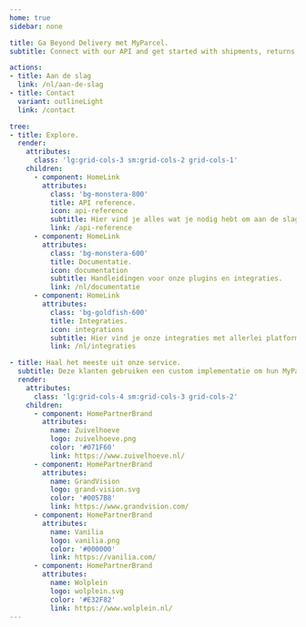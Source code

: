 ```yaml
---
home: true
sidebar: none

title: Ga Beyond Delivery met MyParcel.
subtitle: Connect with our API and get started with shipments, returns and more.

actions: 
- title: Aan de slag
  link: /nl/aan-de-slag
- title: Contact
  variant: outlineLight
  link: /contact

tree:
- title: Explore.
  render:
    attributes:
      class: 'lg:grid-cols-3 sm:grid-cols-2 grid-cols-1'
    children:
      - component: HomeLink
        attributes: 
          class: 'bg-monstera-800' 
          title: API reference.
          icon: api-reference
          subtitle: Hier vind je alles wat je nodig hebt om aan de slag te kunnen met onze API.
          link: /api-reference
      - component: HomeLink
        attributes: 
          class: 'bg-monstera-600' 
          title: Documentatie.
          icon: documentation
          subtitle: Handleidingen voor onze plugins en integraties.
          link: /nl/documentatie
      - component: HomeLink
        attributes: 
          class: 'bg-goldfish-600' 
          title: Integraties.
          icon: integrations
          subtitle: Hier vind je onze integraties met allerlei platformen en tools.
          link: /nl/integraties

- title: Haal het meeste uit onze service.
  subtitle: Deze klanten gebruiken een custom implementatie om hun MyParcel zendingen te beheren.
  render:
    attributes:
      class: 'lg:grid-cols-4 sm:grid-cols-3 grid-cols-2'
    children:
      - component: HomePartnerBrand
        attributes:
          name: Zuivelhoeve
          logo: zuivelhoeve.png
          color: '#071F60'
          link: https://www.zuivelhoeve.nl/
      - component: HomePartnerBrand
        attributes:
          name: GrandVision
          logo: grand-vision.svg
          color: '#0057B8'
          link: https://www.grandvision.com/
      - component: HomePartnerBrand
        attributes:
          name: Vanilia
          logo: vanilia.png
          color: '#000000'
          link: https://vanilia.com/
      - component: HomePartnerBrand
        attributes:
          name: Wolplein
          logo: wolplein.svg
          color: '#E32F82'
          link: https://www.wolplein.nl/
---
```

